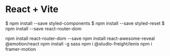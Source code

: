 # React + Vite

$ npm install --save styled-components
$ npm install --save styled-reset
$ npm install --save react-router-dom

npm install react-router-dom --save
npm install react-awesome-reveal @emotion/react
npm install -g sass
npm i @studio-freight/lenis
npm i framer-motion
